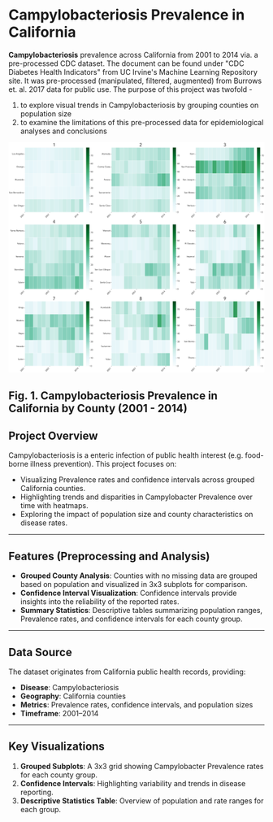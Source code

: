 # Campylobacteriosis Prevalence in California

**Campylobacteriosis** prevalence across California from 2001 to 2014 via. a pre-processed CDC dataset. The document can be found under "CDC Diabetes Health Indicators" from UC Irvine's Machine Learning Repository site. It was pre-processed (manipulated, filtered, augmented) from Burrows et. al. 2017 data for public use. The purpose of this project was twofold - 

1) to explore visual trends in Campylobacteriosis by grouping counties on population size 
2) to examine the limitations of this pre-processed data for epidemiological analyses and conclusions 

![Campylobacteriosis Prevalence and Confidence Intervals](Campy_Rates_Sub.png)

Fig. 1. Campylobacteriosis Prevalence in California by County (2001 - 2014)
---

## Project Overview

Campylobacteriosis is a enteric infection of public health interest (e.g. food-borne illness prevention). This project focuses on:

- Visualizing Prevalence rates and confidence intervals across grouped California counties.
- Highlighting trends and disparities in Campylobacter Prevalence over time with heatmaps.
- Exploring the impact of population size and county characteristics on disease rates.

---

## Features (Preprocessing and Analysis)

- **Grouped County Analysis**: Counties with no missing data are grouped based on population and visualized in 3x3 subplots for comparison.
- **Confidence Interval Visualization**: Confidence intervals provide insights into the reliability of the reported rates.
- **Summary Statistics**: Descriptive tables summarizing population ranges, Prevalence rates, and confidence intervals for each county group.

---

## Data Source

The dataset originates from California public health records, providing:
- **Disease**: Campylobacteriosis
- **Geography**: California counties
- **Metrics**: Prevalence rates, confidence intervals, and population sizes 
- **Timeframe**: 2001–2014

---

## Key Visualizations

1. **Grouped Subplots**: A 3x3 grid showing Campylobacter Prevalence rates for each county group.
2. **Confidence Intervals**: Highlighting variability and trends in disease reporting.
3. **Descriptive Statistics Table**: Overview of population and rate ranges for each group.

